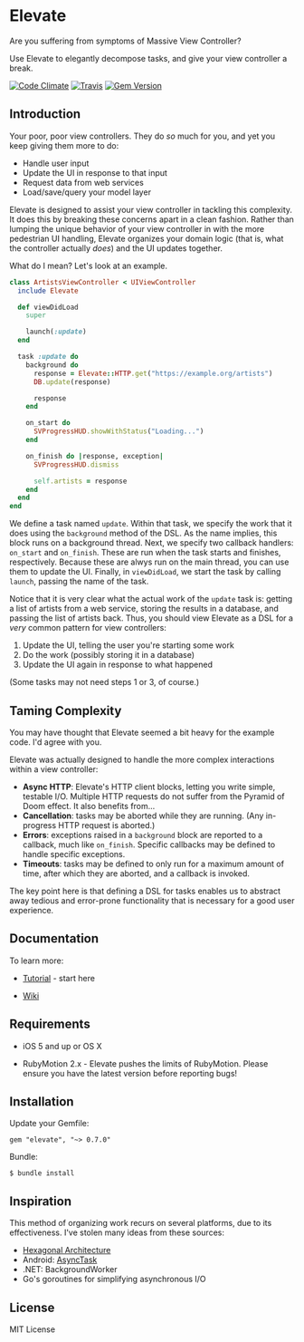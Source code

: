 Elevate
======

Are you suffering from symptoms of Massive View Controller?

Use Elevate to elegantly decompose tasks, and give your view controller a break.

[![Code Climate](https://codeclimate.com/github/mattgreen/elevate.png)](https://codeclimate.com/github/mattgreen/elevate) [![Travis](https://api.travis-ci.org/mattgreen/elevate.png)](https://travis-ci.org/mattgreen/elevate) [![Gem Version](https://badge.fury.io/rb/elevate.png)](http://badge.fury.io/rb/elevate)


Introduction
------------
Your poor, poor view controllers. They do *so* much for you, and yet you keep giving them more to do:

* Handle user input
* Update the UI in response to that input
* Request data from web services
* Load/save/query your model layer

Elevate is designed to assist your view controller in tackling this complexity. It does this by breaking these concerns apart in a clean fashion. Rather than lumping the unique behavior of your view controller in with the more pedestrian UI handling, Elevate organizes your domain logic (that is, what the controller actually *does*) and the UI updates together.

What do I mean? Let's look at an example.

```ruby
class ArtistsViewController < UIViewController
  include Elevate

  def viewDidLoad
    super

    launch(:update)
  end

  task :update do
    background do
      response = Elevate::HTTP.get("https://example.org/artists")
      DB.update(response)

      response
    end

    on_start do
      SVProgressHUD.showWithStatus("Loading...")
    end

    on_finish do |response, exception|
      SVProgressHUD.dismiss

      self.artists = response
    end
  end
end
```

We define a task named `update`. Within that task, we specify the work that it does using the `background` method of the DSL. As the name implies, this block runs on a background thread. Next, we specify two callback handlers: `on_start` and `on_finish`. These are run when the task starts and finishes, respectively. Because these are alwys run on the main thread, you can use them to update the UI. Finally, in `viewDidLoad`, we start the task by calling `launch`, passing the name of the task.

Notice that it is very clear what the actual work of the `update` task is: getting a list of artists from a web service, storing the results in a database, and passing the list of artists back. Thus, you should view Elevate as a DSL for a *very* common pattern for view controllers:

1. Update the UI, telling the user you're starting some work
2. Do the work (possibly storing it in a database)
3. Update the UI again in response to what happened

(Some tasks may not need steps 1 or 3, of course.)

Taming Complexity
--------
You may have thought that Elevate seemed a bit heavy for the example code. I'd agree with you.

Elevate was actually designed to handle the more complex interactions within a view controller:

* **Async HTTP**: Elevate's HTTP client blocks, letting you write simple, testable I/O. Multiple HTTP requests do not suffer from the Pyramid of Doom effect. It also benefits from...
* **Cancellation**: tasks may be aborted while they are running. (Any in-progress HTTP request is aborted.)
* **Errors**: exceptions raised in a `background` block are reported to a callback, much like `on_finish`. Specific callbacks may be defined to handle specific exceptions.
* **Timeouts**: tasks may be defined to only run for a maximum amount of time, after which they are aborted, and a callback is invoked.

The key point here is that defining a DSL for tasks enables us to abstract away tedious and error-prone functionality that is necessary for a good user experience.

Documentation
--------
To learn more:

- [Tutorial](https://github.com/mattgreen/elevate/wiki/Tutorial) - start here

- [Wiki](https://github.com/mattgreen/elevate/wiki)

Requirements
------------

- iOS 5 and up or OS X

- RubyMotion 2.x - Elevate pushes the limits of RubyMotion. Please ensure you have the latest version before reporting bugs!

Installation
------------
Update your Gemfile:

    gem "elevate", "~> 0.7.0"

Bundle:

    $ bundle install

Inspiration
-----------
This method of organizing work recurs on several platforms, due to its effectiveness. I've stolen many ideas from these sources:

* [Hexagonal Architecture](http://alistair.cockburn.us/Hexagonal+architecture)
* Android: [AsyncTask](http://developer.android.com/reference/android/os/AsyncTask.html)
* .NET: BackgroundWorker
* Go's goroutines for simplifying asynchronous I/O

License
---------
MIT License

